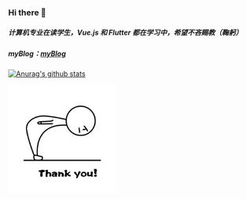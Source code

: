 ### Hi there 👋
##### 计算机专业在读学生，Vue.js 和 Flutter 都在学习中，希望不吝赐教（鞠躬）
##### myBlog：[myBlog](https://guagua.netlify.app/)
[![Anurag's github stats](https://github-readme-stats.vercel.app/api?username=chloeeee72&show_icons=true&theme=tokyonight)](https://github.com/anuraghazra/github-readme-stats)

<img src="https://github.com/chloeeee72/chloeeee72/blob/master/jugong.gif_jpg" alt="" title="" width="220" height="220" />

<!--
**chloeeee72/chloeeee72** is a ✨ _special_ ✨ repository because its `README.md` (this file) appears on your GitHub profile.

Here are some ideas to get you started:

- 🔭 I’m currently working on ...
- 🌱 I’m currently learning ...
- 👯 I’m looking to collaborate on ...
- 🤔 I’m looking for help with ...
- 💬 Ask me about ...
- 📫 How to reach me: ...
- 😄 Pronouns: ...
- ⚡ Fun fact: ...
-->
